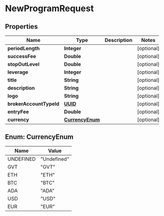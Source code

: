 
# NewProgramRequest

## Properties
Name | Type | Description | Notes
------------ | ------------- | ------------- | -------------
**periodLength** | **Integer** |  |  [optional]
**successFee** | **Double** |  |  [optional]
**stopOutLevel** | **Double** |  |  [optional]
**leverage** | **Integer** |  |  [optional]
**title** | **String** |  |  [optional]
**description** | **String** |  |  [optional]
**logo** | **String** |  |  [optional]
**brokerAccountTypeId** | [**UUID**](UUID.md) |  |  [optional]
**entryFee** | **Double** |  |  [optional]
**currency** | [**CurrencyEnum**](#CurrencyEnum) |  |  [optional]


<a name="CurrencyEnum"></a>
## Enum: CurrencyEnum
Name | Value
---- | -----
UNDEFINED | &quot;Undefined&quot;
GVT | &quot;GVT&quot;
ETH | &quot;ETH&quot;
BTC | &quot;BTC&quot;
ADA | &quot;ADA&quot;
USD | &quot;USD&quot;
EUR | &quot;EUR&quot;



